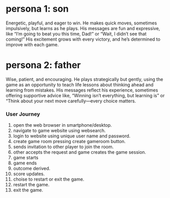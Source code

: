 # persona 1: son
 Energetic, playful, and eager to win. He makes quick moves, sometimes impulsively, but learns as he plays. His messages are fun and expressive, like “I’m going to beat you this time, Dad!” or “Wait, I didn’t see that coming!” His excitement grows with every victory, and he’s determined to improve with each game.

# persona 2: father
Wise, patient, and encouraging. He plays strategically but gently, using the game as an opportunity to teach life lessons about thinking ahead and learning from mistakes. His messages reflect his experience, sometimes offering supportive advice like, “Winning isn’t everything, but learning is” or “Think about your next move carefully—every choice matters.

### User Journey
1. open the web browser in smartphone/desktop.
2. navigate to game website using websearch.
3. login to website using unique user name and password.
4. create game room pressing create gameroom button.
5. sends invitation to other player to join the room.
6. other accepts the request and game creates the game session.
7. game starts
8. game ends
9. outcome derived.
10. score updates.
11. choise to restart or exit the game.
12. restart the game.
13. exit the game.
